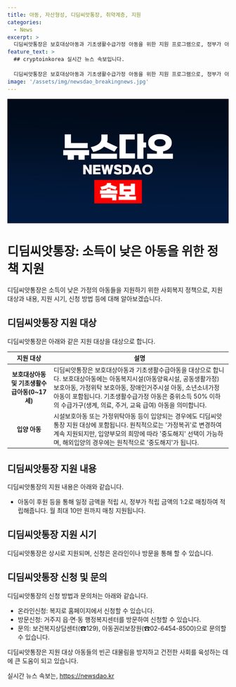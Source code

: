 ```yaml
---
title: 아동, 자산형성, 디딤씨앗통장, 취약계층, 지원
categories:
  - News
excerpt: >
  디딤씨앗통장은 보호대상아동과 기초생활수급가정 아동을 위한 지원 프로그램으로, 정부가 아동의 후원금을 매칭하여 적립해줍니다. 지원 대상은 보호대상아동과 기초생활수급가정 아동으로, 매달 최대 10만 원까지 지원됩니다. 온라인 또는 방문을 통해 신청할 수 있으며, 자세한 내용은 보건복지상담센터나 아동권리보장원으로 문의할 수 있습니다.
feature_text: >
  ## cryptoinkorea 실시간 뉴스 속보입니다.

  디딤씨앗통장은 보호대상아동과 기초생활수급가정 아동을 위한 지원 프로그램으로, 정부가 아동의 후원금을 매칭하여 적립해줍니다. 지원 대상은 보호대상아동과 기초생활수급가정 아동으로, 매달 최대 10만 원까지 지원됩니다. 온라인 또는 방문을 통해 신청할 수 있으며, 자세한 내용은 보건복지상담센터나 아동권리보장원으로 문의할 수 있습니다.
image: '/assets/img/newsdao_breakingnews.jpg'
---
```


<p><img src="/assets/img/newsdao_breakingnews.jpg" alt="cryptoinkorea 속보" /></p>

<h1>디딤씨앗통장: 소득이 낮은 아동을 위한 정책 지원</h1>

<p data-ke-size="size16">디딤씨앗통장은 소득이 낮은 가정의 아동들을 지원하기 위한 사회복지 정책으로, 지원 대상과 내용, 지원 시기, 신청 방법 등에 대해 알아보겠습니다.</p>

<h2 data-ke-size="size26">디딤씨앗통장 지원 대상</h2>

<p data-ke-size="size16">디딤씨앗통장은 아래와 같은 지원 대상을 대상으로 합니다.</p>

<table>
    <thead>
        <tr>
            <th>지원 대상</th>
            <th>설명</th>
        </tr>
    </thead>
    <tbody>
        <tr>
            <td style="text-align: center; height: 17px;"><b>보호대상아동 및 기초생활수급아동(0~17세)</b></td>
            <td>디딤씨앗통장은 보호대상아동과 기초생활수급아동을 대상으로 합니다. 보호대상아동에는 아동복지시설(아동양육시설, 공동생활가정) 보호아동, 가정위탁 보호아동, 장애인거주시설 아동, 소년소녀가정 아동이 포함됩니다. 기초생활수급가정 아동은 중위소득 50% 이하의 수급가구(생계, 의료, 주거, 교육 급여) 아동을 의미합니다.</td>
        </tr>
        <tr>
            <td style="text-align: center; height: 17px;"><b>입양 아동</b></td>
            <td>시설보호아동 또는 가정위탁아동 등이 입양되는 경우에도 디딤씨앗통장 지원 대상에 포함됩니다. 원칙적으로는 '가정복귀'로 변경하여 계속 지원되지만, 입양부모의 희망에 따라 '중도해지' 선택이 가능하며, 해외입양의 경우에는 원칙적으로 '중도해지'가 됩니다.</td>
        </tr>
    </tbody>
</table>

<h2 data-ke-size="size26">디딤씨앗통장 지원 내용</h2>

<p data-ke-size="size16">디딤씨앗통장의 지원 내용은 아래와 같습니다.</p>

<ul>
    <li>아동이 후원 등을 통해 일정 금액을 적립 시, 정부가 적립 금액의 1:2로 매칭하여 적립해줍니다. 월 최대 10만 원까지 매칭 지원됩니다.</li>
</ul>

<h2 data-ke-size="size26">디딤씨앗통장 지원 시기</h2>

<p data-ke-size="size16">디딤씨앗통장은 상시로 지원되며, 신청은 온라인이나 방문을 통해 할 수 있습니다.</p>

<h2 data-ke-size="size26">디딤씨앗통장 신청 및 문의</h2>

<p data-ke-size="size16">디딤씨앗통장의 신청 방법과 문의처는 아래와 같습니다.</p>

<ul>
    <li>온라인신청: 복지로 홈페이지에서 신청할 수 있습니다.</li>
    <li>방문신청: 거주지 읍·면·동 행정복지센터를 방문하여 신청할 수 있습니다.</li>
    <li>문의: 보건복지상담센터(☎129), 아동권리보장원(☎02-6454-8500)으로 문의할 수 있습니다.</li>
</ul>

<p data-ke-size="size16">디딤씨앗통장은 지원 대상 아동들의 빈곤 대물림을 방지하고 건전한 사회를 육성하는 데에 큰 도움이 되고 있습니다.</p>
실시간 뉴스 속보는, <a href="https://newsdao.kr" rel="dofollow">https://newsdao.kr</a>


